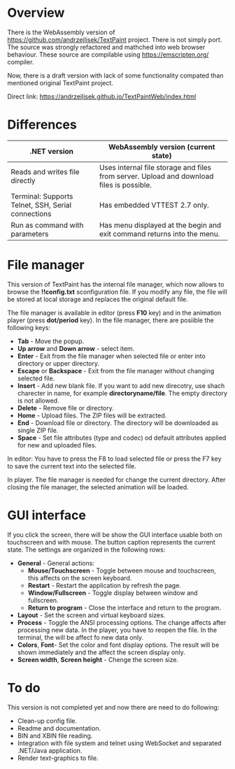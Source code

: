 # Overview

There is the WebAssembly version of [https://github\.com/andrzejlisek/TextPaint](https://github.com/andrzejlisek/TextPaint "https://github.com/andrzejlisek/TextPaint") project\. There is not simply port\. The source was strongly refactored and mathched into web browser behaviour\. These source are compilable using [https://emscripten\.org/](https://emscripten.org/ "https://emscripten.org/") compiler\.

Now, there is a draft version with lack of some functionality compated than mentioned original TextPaint project\.

Direct link: [https://andrzejlisek\.github\.io/TextPaintWeb/index\.html](https://andrzejlisek.github.io/TextPaintWeb/index.html "https://andrzejlisek.github.io/TextPaintWeb/index.html") 

# Differences

| \.NET version | WebAssembly version \(current state\) |
| --- | --- |
| Reads and writes file directly | Uses internal file storage and files from server\. Upload and download files is possible\. |
| Terminal: Supports Telnet, SSH, Serial connections | Has embedded VTTEST 2\.7 only\. |
| Run as command with parameters | Has menu displayed at the begin and exit command returns into the menu\. |

# File manager

This version of TextPaint has the internal file manager, which now allows to browse the **\!\!config\.txt** sconfiguration file\. If you modify any file, the file will be stored at local storage and replaces the original default file\.

The file manager is available in editor \(press **F10** key\) and in the animation player \(press **dot/period** key\)\. In the file manager, there are posiible the following keys:


* **Tab** \- Move the popup\.
* **Up arrow** and **Down arrow** \- select item\.
* **Enter** \- Exit from the file manager when selected file or enter into directory or upper directory\.
* **Escape** or **Backspace** \- Exit from the file manager without changing selected file\.
* **Insert** \- Add new blank file\. If you want to add new direcotry, use shach charecter in name, for example **directoryname/file**\. The empty directory is not allowed\.
* **Delete** \- Remove file or directory\.
* **Home** \- Upload files\. The ZIP files will be extracted\.
* **End** \- Download file or directory\. The directory will be downloaded as single ZIP file\.
* **Space** \- Set file attributes \(type and codec\) od default attributes applied for new and uploaded files\.

In editor: You have to press the F8 to load selected file or press the F7 key to save the current text into the selected file\.

In player\. The file manager is needed for change the current directory\. After closing the file manager, the selected animation will be loaded\.

# GUI interface

If you click the screen, there will be show the GUI interface usable both on touchscreen and with mouse\. The button caption represents the current state\. The settings are organized in the following rows:


* **General** \- General actions:
  * **Mouse/Touchscreen** \- Toggle between mouse and touchscreen, this affects on the screen keyboard\.
  * **Restart** \- Restart the application by refresh the page\.
  * **Window/Fullscreen** \- Toggle display between window and fullscreen\.
  * **Return to program** \- Close the interface and return to the program\.
* **Layout** \- Set the screen and virtual keyboard sizes\.
* **Process** \- Toggle the ANSI processing options\. The change affects after processing new data\. In the player, you have to reopen the file\. In the terminal, the will be affect fo new data only\.
* **Colors**, **Font**\- Set the color and font display options\. The result will be shown immediately and the affect the screen display only\.
* **Screen width**, **Screen height** \- Chenge the screen size\.

# To do

This version is not completed yet and now there are need to do following:


* Clean\-up config file\.
* Readme and documentation\.
* BIN and XBIN file reading\.
* Integration with file system and telnet using WebSocket and separated \.NET/Java application\.
* Render text\-graphics to file\.




